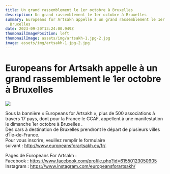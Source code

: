 ```yaml
---
title: Un grand rassemblement le 1er octobre à Bruxelles
description: Un grand rassemblement le 1er octobre à Bruxelles
summary: Europeans for Artsakh appelle à un grand rassemblement le 1er octobre à
  Bruxelles
date: 2023-09-20T13:24:00.949Z
thumbnailImagePosition: left
thumbnailImage: assets/img/artsakh-1.jpg-2.jpg
image: assets/img/artsakh-1.jpg-2.jpg
---
```

<!--StartFragment-->

# Europeans for Artsakh appelle à un grand rassemblement le 1er octobre à Bruxelles



![](https://www.armenews.com/IMG/arton107555.jpg)

Sous la bannière « Europeans for Artsakh », plus de 500 associations à travers 17 pays, dont pour la France le CCAF, appellent à une manifestation le dimanche 1er octobre à Bruxelles .\
Des cars à destination de Bruxelles prendront le départ de plusieurs villes d’Île-de-France.\
Pour vous inscrire, veuillez remplir le formulaire suivant : <http://www.europeansforartsakh.eu/fr/>.

Pages de Europeans For Artsakh :\
Facebook : <https://www.facebook.com/profile.php?id=61550123050905>\
Instagram : <https://www.instagram.com/europeansforartsakh/>

<!--EndFragment-->